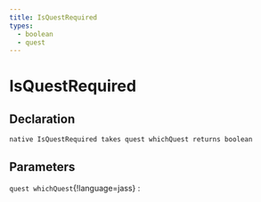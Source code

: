 ```yaml
---
title: IsQuestRequired
types:
  - boolean
  - quest
---
```


# IsQuestRequired

## Declaration

```jass
native IsQuestRequired takes quest whichQuest returns boolean
```

## Parameters
`quest whichQuest`{!language=jass}
: 
